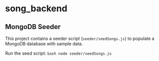 # song_backend

## MongoDB Seeder

This project contains a seeder script (`seeder/seedSongs.js`) to populate a MongoDB database with sample data.

Run the seed script:
`bash
    node seeder/seedSongs.js
    `
